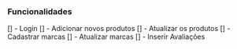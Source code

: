 ### Funcionalidades

[] - Login
[] - Adicionar novos produtos
[] - Atualizar os produtos
[] - Cadastrar marcas
[] - Atualizar marcas
[] - Inserir Avaliações